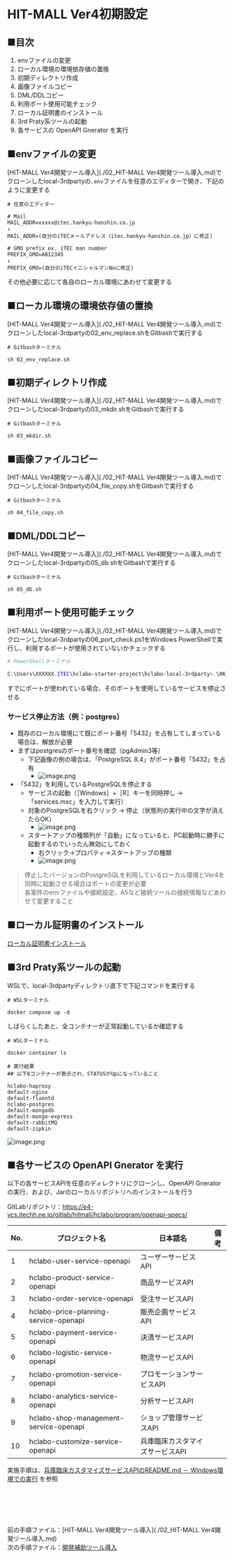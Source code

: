 # HIT-MALL Ver4初期設定

## ■目次

1. envファイルの変更
2. ローカル環境の環境依存値の置換
3. 初期ディレクトリ作成
4. 画像ファイルコピー
5. DML/DDLコピー
6. 利用ポート使用可能チェック
7. ローカル証明書のインストール
8. 3rd Praty系ツールの起動
9. 各サービスの OpenAPI Gnerator を実行

## ■envファイルの変更
[HIT-MALL Ver4開発ツール導入](./02_HIT-MALL Ver4開発ツール導入.md)でクローンしたlocal-3rdpartyの`.env`ファイルを任意のエディターで開き、下記のように変更する

```
# 任意のエディター

# Mail
MAIL_ADDR=xxxxx@itec.hankyu-hanshin.co.jp
↓
MAIL_ADDR=(自分のiTECメールアドレス（itec.hankyu-hanshin.co.jp）に修正)

# GMO prefix ex. iTEC man number
PREFIX_GMO=AB12345
↓
PREFIX_GMO=(自分のiTECイニシャルマンNoに修正)
``` 

その他必要に応じて各自のローカル環境にあわせて変更する

## ■ローカル環境の環境依存値の置換
[HIT-MALL Ver4開発ツール導入](./02_HIT-MALL Ver4開発ツール導入.md)でクローンしたlocal-3rdpartyの02_env_replace.shをGitbashで実行する

``` shell
# Gitbashターミナル

sh 02_env_replace.sh
``` 

## ■初期ディレクトリ作成
[HIT-MALL Ver4開発ツール導入](./02_HIT-MALL Ver4開発ツール導入.md)でクローンしたlocal-3rdpartyの03_mkdir.shをGitbashで実行する

``` shell
# Gitbashターミナル

sh 03_mkdir.sh
``` 

## ■画像ファイルコピー
[HIT-MALL Ver4開発ツール導入](./02_HIT-MALL Ver4開発ツール導入.md)でクローンしたlocal-3rdpartyの04_file_copy.shをGitbashで実行する

``` shell
# Gitbashターミナル

sh 04_file_copy.sh
``` 

## ■DML/DDLコピー
[HIT-MALL Ver4開発ツール導入](./02_HIT-MALL Ver4開発ツール導入.md)でクローンしたlocal-3rdpartyの05_db.shをGitbashで実行する

``` shell
# Gitbashターミナル

sh 05_db.sh
``` 
	
## ■利用ポート使用可能チェック

[HIT-MALL Ver4開発ツール導入](./02_HIT-MALL Ver4開発ツール導入.md)でクローンしたlocal-3rdpartyの06_port_check.ps1をWindows PowerShellで実行し、利用するポートが使用されていないかチェックする

``` powershell
# PowerShellターミナル

C:\Users\XXXXXX.ITEC\hclabo-starter-project\hclabo-local-3rdparty>.\06_port_check.ps1
``` 

すでにポートが使われている場合、そのポートを使用しているサービスを停止させる

### サービス停止方法（例：postgres）
* 既存のローカル環境にて既にポート番号「5432」を占有してしまっている場合は、解放が必要
* まずはpostgresのポート番号を確認（pgAdmin3等）  
	- 下記画像の例の場合は、「PostgreSQL 8.4」がポート番号「5432」を占有
	    - ![image.png](./images/6426950ea8b5fb0049080b04.png)
* 「5432」を利用しているPostgreSQLを停止する
	* サービスの起動（［Windows］+［R］キーを同時押し → 「services.msc」を入力して実行）
	* 対象のPostgreSQLを右クリック → 停止（状態列の実行中の文字が消えたらOK）         
		- ![image.png](./images/6426961da8b5fb0049080b69.png)
	* スタートアップの種類列が「自動」になっていると、PC起動時に勝手に起動するのでいったん無効にしておく
		- 右クリック→プロパティ→スタートアップの種類
		- ![image.png](./images/642696a5a8b5fb0049080b74.png)
               
> 停止したバージョンのPostgreSQLを利用しているローカル環境とVer4を同時に起動させる場合はポートの変更が必要  
> 各案件のenvファイルや接続設定、A5など接続ツールの接続情報などあわせて変更すること


## ■ローカル証明書のインストール

[ローカル証明書インストール](./03/01_ローカル証明書インストール.md)


## ■3rd Praty系ツールの起動

WSLで、local-3rdpartyディレクトリ直下で下記コマンドを実行する

``` shell
# WSLターミナル

docker compose up -d
```

しばらくしたあと、全コンテナーが正常起動しているか確認する

``` shell
# WSLターミナル

docker container ls
```

```
# 実行結果
## 以下8コンテナーが表示され、STATUSがUpになっていること

hclabo-haproxy
default-nginx
default-fluentd
hclabo-postgres
default-mongodb
default-mongo-express
default-rabbitMQ
default-zipkin
```

![image.png](./images/dockerContainerLs.png)

## ■各サービスの OpenAPI Gnerator を実行
以下の各サービスAPIを任意のディレクトリにクローンし、OpenAPI Gnerator の実行、および、Jarのローカルリポジトリへのインストールを行う

GitLabリポジトリ：https://e4-vcs.itechh.ne.jp/gitlab/hitmall/hclabo/program/openapi-specs/

|No.|プロジェクト名|日本語名|備考|
|----|-----------------------------------|----|----|
|1|hclabo-user-service-openapi|ユーザーサービスAPI||
|2|hclabo-product-service-openapi|商品サービスAPI||
|3|hclabo-order-service-openapi|受注サービスAPI||
|4|hclabo-price-planning-service-openapi|販売企画サービスAPI||
|5|hclabo-payment-service-openapi|決済サービスAPI||
|6|hclabo-logistic-service-openapi|物流サービスAPI||
|7|hclabo-promotion-service-openapi|プロモーションサービスAPI||
|8|hclabo-analytics-service-openapi|分析サービスAPI||
|9|hclabo-shop-management-service-openapi|ショップ管理サービスAPI||
|10|hclabo-customize-service-openapi|兵庫臨床カスタマイズサービスAPI||

実施手順は、[兵庫臨床カスタマイズサービスAPIのREADME.md － Windows環境での実行](https://e4-vcs.itechh.ne.jp/gitlab/hitmall/hclabo/program/openapi-specs/hclabo-customize-service-openapi/-/blob/master/README.md) を参照

<br><br>
---
前の手順ファイル：[HIT-MALL Ver4開発ツール導入](./02_HIT-MALL Ver4開発ツール導入.md)<br>
次の手順ファイル：[開発補助ツール導入](./04_開発補助ツール導入.md)

